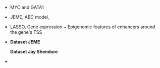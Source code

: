 - MYC and GATA1
- JEME, ABC model, 
- LASSO, Gene expression ~ Epigenomic features of enhancers around the gene's TSS 

- **Dataset JEME**

  **Dataset Jay Shendure**

- 

